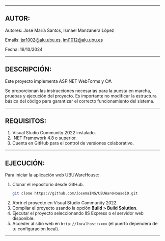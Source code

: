 
--------------------------------------------------------------------------------
AUTOR:
--------------------------------------------------------------------------------

Autores: José María Santos, Ismael Manzanera López

Emails: jsr1002@alu.ubu.es, iml1012@alu.ubu.es

Fecha: 19/10/2024

--------------------------------------------------------------------------------
DESCRIPCIÓN:
--------------------------------------------------------------------------------

Este proyecto implementa ASP.NET WebForms y C#.

Se proporcionan las instrucciones necesarias para la puesta en marcha, pruebas y ejecución del proyecto.
Es importante no modificar la estructura básica del código para garantizar el correcto funcionamiento del sistema.

--------------------------------------------------------------------------------
REQUISITOS:
--------------------------------------------------------------------------------

1. Visual Studio Community 2022 instalado.
2. .NET Framework 4.8 o superior.
3. Cuenta en GitHub para el control de versiones colaborativo.

--------------------------------------------------------------------------------
EJECUCIÓN:
--------------------------------------------------------------------------------

Para iniciar la aplicación web UBUWareHouse:

1. Clonar el repositorio desde GitHub.
   ```bash
   git clone https://github.com/JosemaING/UBUWareHouse10.git
   ```
2. Abrir el proyecto en Visual Studio Community 2022.
3. Compilar el proyecto usando la opción **Build > Build Solution**.
4. Ejecutar el proyecto seleccionando IIS Express o el servidor web disponible.
5. Acceder al sitio web en `http://localhost:xxxx` (el puerto dependerá de tu configuración local).

--------------------------------------------------------------------------------
